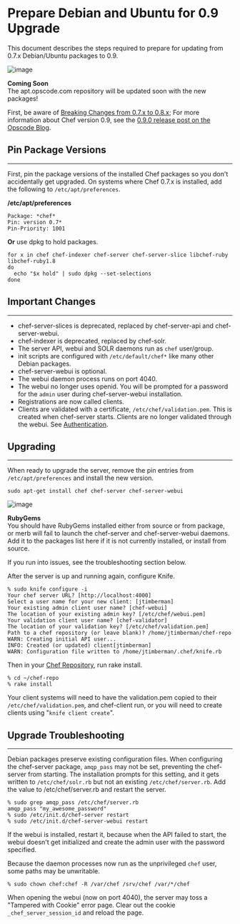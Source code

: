 Prepare Debian and Ubuntu for 0.9 Upgrade
=========================================

This document describes the steps required to prepare for updating from
0.7.x Debian/Ubuntu packages to 0.9.

![image](images/icons/emoticons/check.gif)

**Coming Soon**  
The apt.opscode.com repository will be updated soon with the new
packages!

First, be aware of [Breaking Changes from 0.7.x to
0.8.x](Breaking%20Changes%20from%200.7.x%20to%200.8.x.html "Breaking Changes from 0.7.x to 0.8.x");
For more information about Chef version 0.9, see the [0.9.0 release post
on the Opscode
Blog](http://www.opscode.com/blog/2010/06/20/chef-0-9-0-and-ohai-0-5-6-released/).

Pin Package Versions
--------------------

* * * * *

First, pin the package versions of the installed Chef packages so you
don't accidentally get upgraded. On systems where Chef 0.7.x is
installed, add the following to `/etc/apt/preferences`.

**/etc/apt/preferences**

    Package: *chef*
    Pin: version 0.7*
    Pin-Priority: 1001

**Or** use dpkg to hold packages.

    for x in chef chef-indexer chef-server chef-server-slice libchef-ruby libchef-ruby1.8
    do
      echo "$x hold" | sudo dpkg --set-selections
    done

Important Changes
-----------------

* * * * *

-   chef-server-slices is deprecated, replaced by chef-server-api and
    chef-server-webui.
-   chef-indexer is deprecated, replaced by chef-solr.
-   The server API, webui and SOLR daemons run as `chef` user/group.
-   init scripts are configured with `/etc/default/chef*` like many
    other Debian packages.
-   chef-server-webui is optional.
-   The webui daemon process runs on port 4040.
-   The webui no longer uses openid. You will be prompted for a password
    for the `admin` user during chef-server-webui installation.
-   Registrations are now called clients.
-   Clients are validated with a certificate,
    `/etc/chef/validation.pem`. This is created when chef-server starts.
    Clients are no longer validated through the webui. See
    [Authentication](http://wiki.opscode.com/display/LEG/Authentication "Authentication").

Upgrading
---------

* * * * *

When ready to upgrade the server, remove the pin entries from
`/etc/apt/preferences` and install the new version.

    sudo apt-get install chef chef-server chef-server-webui

![image](images/icons/emoticons/check.gif)

**RubyGems**  
You should have RubyGems installed either from source or from package,
or merb will fail to launch the chef-server and chef-server-webui
daemons. Add it to the packages list here if it is not currently
installed, or install from source.

If you run into issues, see the troubleshooting section below.

After the server is up and running again, configure Knife.

    % sudo knife configure -i
    Your chef server URL? [http://localhost:4000] 
    Select a user name for your new client: [jtimberman] 
    Your existing admin client user name? [chef-webui] 
    The location of your existing admin key? [/etc/chef/webui.pem] 
    Your validation client user name? [chef-validator] 
    The location of your validation key? [/etc/chef/validation.pem] 
    Path to a chef repository (or leave blank)? /home/jtimberman/chef-repo
    WARN: Creating initial API user...
    INFO: Created (or updated) client[jtimberman]
    WARN: Configuration file written to /home/jtimberman/.chef/knife.rb

Then in your [Chef
Repository](Chef%20Repository.html "Chef Repository"), run rake install.

    % cd ~/chef-repo
    % rake install

Your client systems will need to have the validation.pem copied to their
`/etc/chef/validation.pem`, and chef-client run, or you will need to
create clients using "`knife client create`".

Upgrade Troubleshooting
-----------------------

* * * * *

Debian packages preserve existing configuration files. When configuring
the chef-server package, `amqp_pass` may not be set, preventing the
chef-server from starting. The installation prompts for this setting,
and it gets written to `/etc/chef/solr.rb` but not an existing
`/etc/chef/server.rb`. Add the value to /etc/chef/server.rb and restart
the server.

    % sudo grep amqp_pass /etc/chef/server.rb
    amqp_pass "my_awesome_password"
    % sudo /etc/init.d/chef-server restart
    % sudo /etc/init.d/chef-server-webui restart

If the webui is installed, restart it, because when the API failed to
start, the webui doesn't get initialized and create the admin user with
the password specified.

Because the daemon processes now run as the unprivileged `chef` user,
some paths may be unwritable.

    % sudo chown chef:chef -R /var/chef /srv/chef /var/*/chef

When opening the webui (now on port 4040), the server may toss a
"Tampered with Cookie" error page. Clear out the cookie
`_chef_server_session_id` and reload the page.
